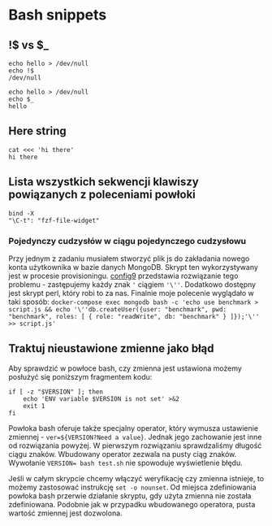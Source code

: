 # Bash snippets

## !$ vs $_

```
echo hello > /dev/null
echo !$
/dev/null
```

```
echo hello > /dev/null
echo $_
hello
```

## Here string

```
cat <<< 'hi there'
hi there
```

## Lista wszystkich sekwencji klawiszy powiązanych z poleceniami powłoki

```
bind -X
"\C-t": "fzf-file-widget"
```

### Pojedynczy cudzysłów w ciągu pojedynczego cudzysłowu

Przy jednym z zadaniu musiałem stworzyć plik js do zakładania nowego konta użytkownika w bazie danych MongoDB.
Skrypt ten wykorzystywany jest w procesie provisioningu.
[config9](https://config9.com/linux/bash/how-to-escape-single-quotes-within-single-quoted-strings/) przedstawia rozwiązanie tego problemu - zastępujemy każdy znak `'` ciągiem `'\''`.
Dodatkowo dostępny jest skrypt perl, który robi to za nas.
Finalnie moje polecenie wyglądało w taki sposób: `docker-compose exec mongodb bash -c 'echo use benchmark > script.js && echo '\''db.createUser({user: "benchmark", pwd: "benchmark", roles: [ { role: "readWrite", db: "benchmark" } ]});'\'' >> script.js'`

## Traktuj nieustawione zmienne jako błąd

Aby sprawdzić w powłoce bash, czy zmienna jest ustawiona możemy posłużyć się poniższym fragmentem kodu:
```
if [ -z "$VERSION" ]; then
    echo 'ENV variable $VERSION is not set' >&2
    exit 1
fi
```

Powłoka bash oferuje także specjalny operator, który wymusza ustawienie zmiennej - `ver=${VERSION?Need a value}`.
Jednak jego zachowanie jest inne od rozwiązania powyżej. W pierwszym rozwiązaniu sprawdzaliśmy długość ciągu znaków. Wbudowany operator zezwala na pusty ciąg znaków. Wywołanie `VERSION= bash test.sh` nie spowoduje wyświetlenie błędu.

Jeśli w całym skrypcie chcemy włączyć weryfikację czy zmienna istnieje, to możemy zastosować instrukcję `set -o nounset`. Od miejsca zdefiniowania powłoka bash przerwie działanie skryptu, gdy użyta zmienna nie została zdefiniowana. Podobnie jak w przypadku wbudowanego operatora, pusta wartość zmiennej jest dozwolona.
